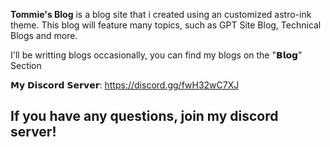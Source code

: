 **Tommie's Blog** is a blog site that i created using an customized astro-ink theme. This blog will feature many topics, such as GPT Site Blog, Technical Blogs and more.  

I'll be writting blogs occasionally, you can find my blogs on the "𝗕𝗹𝗼𝗴" Section

𝗠𝘆 𝗗𝗶𝘀𝗰𝗼𝗿𝗱 𝗦𝗲𝗿𝘃𝗲𝗿: https://discord.gg/fwH32wC7XJ
## If you have any questions, join my discord server!